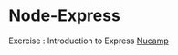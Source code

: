 # Node-Express

Exercise : Introduction to Express [Nucamp](https://learn.nucamp.co/mod/book/view.php?id=3563&chapterid=4045)
